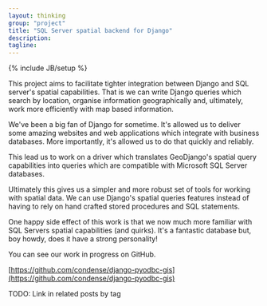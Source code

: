 ```yaml
---
layout: thinking
group: "project"
title: "SQL Server spatial backend for Django"
description:
tagline:
---
```

{% include JB/setup %}

This project aims to facilitate tighter integration between Django and SQL server's spatial capabilities.  That is we can write Django queries which search by location, organise information geographically and, ultimately, work more efficiently with map based information.

We've been a big fan of Django for sometime.  It's allowed us to deliver some amazing websites and web applications which integrate with business databases.  More importantly, it's allowed us to do that quickly and reliably.

This lead us to work on a driver which translates GeoDjango's spatial query capabilities into queries which are compatible with Microsoft SQL Server databases.

Ultimately this gives us a simpler and more robust set of tools for working with spatial data.  We can use Django's spatial queries features instead of having to rely on hand crafted stored procedures and SQL statements.

One happy side effect of this work is that we now much more familiar with SQL Servers spatial capabilities (and quirks).  It's a fantastic database but, boy howdy, does it have a strong personality!

You can see our work in progress on GitHub.

[https://github.com/condense/django-pyodbc-gis](https://github.com/condense/django-pyodbc-gis)

TODO: Link in related posts by tag
